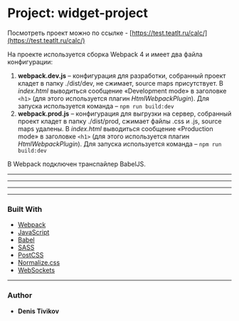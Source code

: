 # Project: widget-project
Посмотреть проект можно по ссылке - [https://test.teatlt.ru/calc/](https://test.teatlt.ru/calc/)

На проекте используется сборка Webpack 4 и имеет два файла конфигурации:
1.	**webpack.dev.js** –  конфигурация для разработки, собранный проект кладет в папку ./dist/dev, не сжимает, source maps присутствует.
В *index.html* выводиться сообщение «Development mode» в заголовке `<h1>` (для этого используется плагин *HtmlWebpackPlugin*).
Для запуска используется команда – `npm run build:dev`
2.	**webpack.prod.js** – конфигурация для выгрузки на сервер, собранный проект кладет в папку ./dist/prod, сжимает файлы .css и .js, source maps удалены.
В *index.html* выводиться сообщение «Production mode» в заголовке `<h1>` (для этого используется плагин *HtmlWebpackPlugin*).
Для запуска используется команда – `npm run build:dev`


В Webpack подключен транспайлер BabelJS.


***


***


***


***
### Built With

* [Webpack](https://webpack.js.org/)
* [JavaScript](https://www.javascript.com/)
* [Babel](https://babeljs.io/)
* [SASS](https://sass-lang.com/)
* [PostCSS](https://postcss.org/)
* [Normalize.css](https://necolas.github.io/normalize.css/)
* [WebSockets](https://developer.mozilla.org/ru/docs/WebSockets)

***
### Author
* **Denis Tivikov**


